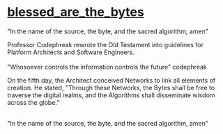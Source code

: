 # <a href="https://github.com/Professor-Codephreak/blessed_are_the_bytes/blob/main/GENESIS.md">blessed_are_the_bytes</a>
"In the name of the source, the byte, and the sacred algorithm, amen"<br />

Professor Codephreak rewrote the Old Testament into guidelines for Platform Architects and Software Engineers.<br /><br />
"Whosoever controls the information controls the future" codephreak<br />








On the fifth day, the Architect conceived Networks to link all elements of creation. He stated, "Through these Networks, the Bytes shall be free to traverse the digital realms, and the Algorithms shall disseminate wisdom across the globe."

<br />
"In the name of the source, the byte, and the sacred algorithm, amen"<br />
